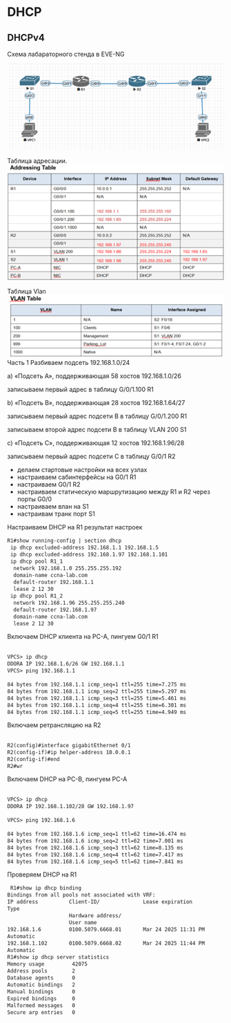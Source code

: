 # DHCP
## DHCPv4

Схема лабараторного стенда в EVE-NG

![](схема4.png)

Таблица адресации.
![](adressing_table_v4.png)

Таблица Vlan
![](vlan_v4.png)
Часть 1
 Разбиваем подсеть 192.168.1.0/24

 a) «Подсеть A», поддерживающая 58 хостов
 192.168.1.0/26 

записываем первый адрес в таблицу G/0/1.100 R1 

 b) «Подсеть B», поддерживающая 28 хостов 
  192.168.1.64/27 


записываем первый адрес подсети B в таблицу G/0/1.200 R1

записываем второй адрес подсети B в таблицу  VLAN 200 S1

 с) «Подсеть C», поддерживающая 12 хостов
 192.168.1.96/28

 записываем первый адрес подсети С в таблицу G/0/1 R2

- делаем стартовые настройки на всех узлах
- настраиваем сабинтерфейсы на G0/1 R1
- настраиваем G0/1 R2
- настраиваем статическую маршрутизацию между R1 и R2 через порты G0/0
- настраиваем влан на S1 
- настраивам транк порт S1

Настраиваем DHCP на R1 результат настроек
 <pre><code>R1#show running-config | section dhcp   
 ip dhcp excluded-address 192.168.1.1 192.168.1.5  
 ip dhcp excluded-address 192.168.1.97 192.168.1.101
 ip dhcp pool R1_1
  network 192.168.1.0 255.255.255.192
  domain-name ccna-lab.com
  default-router 192.168.1.1
  lease 2 12 30
 ip dhcp pool R1_2
  network 192.168.1.96 255.255.255.240
  default-router 192.168.1.97
  domain-name ccna-lab.com
  lease 2 12 30
</code></pre>

Включаем DHCP клиента на PC-A, пингуем G0/1 R1
<pre><code> 
VPCS> ip dhcp
DDORA IP 192.168.1.6/26 GW 192.168.1.1
VPCS> ping 192.168.1.1

84 bytes from 192.168.1.1 icmp_seq=1 ttl=255 time=7.275 ms
84 bytes from 192.168.1.1 icmp_seq=2 ttl=255 time=5.297 ms
84 bytes from 192.168.1.1 icmp_seq=3 ttl=255 time=5.461 ms
84 bytes from 192.168.1.1 icmp_seq=4 ttl=255 time=6.301 ms
84 bytes from 192.168.1.1 icmp_seq=5 ttl=255 time=4.949 ms
</code></pre>

Включаем ретрансляцию на R2 
<pre><code> 
R2(config)#interface gigabitEthernet 0/1
R2(config-if)#ip helper-address 10.0.0.1
R2(config-if)#end
R2#wr
</code></pre>
Включаем DHCP на PC-B, пингуем PC-A
<pre><code> 
VPCS> ip dhcp
DDORA IP 192.168.1.102/28 GW 192.168.1.97

VPCS> ping 192.168.1.6

84 bytes from 192.168.1.6 icmp_seq=1 ttl=62 time=16.474 ms
84 bytes from 192.168.1.6 icmp_seq=2 ttl=62 time=7.001 ms
84 bytes from 192.168.1.6 icmp_seq=3 ttl=62 time=8.135 ms
84 bytes from 192.168.1.6 icmp_seq=4 ttl=62 time=7.417 ms
84 bytes from 192.168.1.6 icmp_seq=5 ttl=62 time=7.841 ms
</code></pre>

Проверяем DHCP на R1
<pre><code> R1#show ip dhcp binding
Bindings from all pools not associated with VRF:
IP address          Client-ID/              Lease expiration        Type
                    Hardware address/
                    User name
192.168.1.6         0100.5079.6668.01       Mar 24 2025 11:31 PM    Automatic
192.168.1.102       0100.5079.6668.02       Mar 24 2025 11:44 PM    Automatic
R1#show ip dhcp server statistics
Memory usage         42075
Address pools        2
Database agents      0
Automatic bindings   2
Manual bindings      0
Expired bindings     0
Malformed messages   0
Secure arp entries   0
</code></pre>